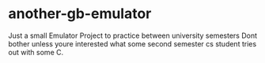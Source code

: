 # another-gb-emulator
Just a small Emulator Project to practice between university semesters
Dont bother unless youre interested what some second semester cs student tries out with some C.
